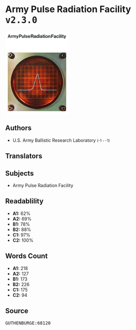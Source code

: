 # Army Pulse Radiation Facility <kbd>v2.3.0</kbd>

![](./cover.medium.jpg "")

## Authors


 - U.S. Army Ballistic Research Laboratory <small>(-1 - -1)</small>

## Translators



## Subjects


 - Army Pulse Radiation Facility

## Readablility


 - **A1:** 62%
 - **A2:** 69%
 - **B1:** 78%
 - **B2:** 88%
 - **C1:** 97%
 - **C2:** 100%

## Words Count


 - **A1:** 218
 - **A2:** 127
 - **B1:** 173
 - **B2:** 226
 - **C1:** 175
 - **C2:** 94

## Source


<kbd>GUTHENBURGE:68120</kbd>
